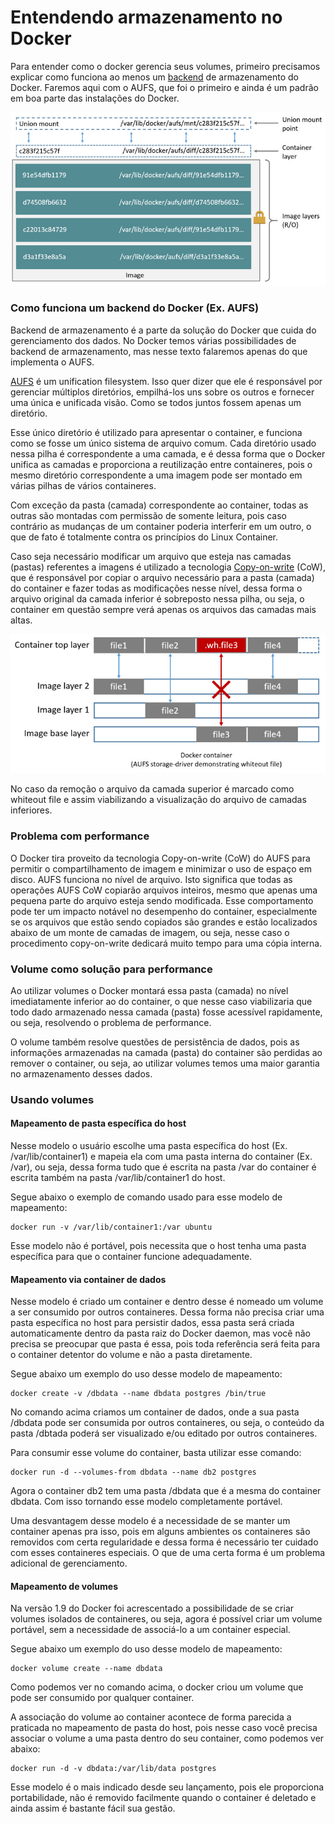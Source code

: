 # Entendendo armazenamento no Docker

Para entender como o docker gerencia seus volumes, primeiro precisamos explicar como funciona ao menos um [backend](http://searchdatacenter.techtarget.com/definition/back-end) de armazenamento do Docker. Faremos aqui com o AUFS, que foi o primeiro e ainda é um padrão em boa parte das instalações do Docker.

![](images/aufs_layers.jpg)

### Como funciona um backend do Docker (Ex. AUFS)

Backend de armazenamento é a parte da solução do Docker que cuida do gerenciamento dos dados. No Docker temos várias possibilidades de backend de armazenamento, mas nesse texto falaremos apenas do que implementa o AUFS.

[AUFS](https://en.wikipedia.org/wiki/Aufs) é um unification filesystem. Isso quer dizer que ele é responsável por gerenciar múltiplos diretórios, empilhá-los uns sobre os outros e fornecer uma única e unificada visão. Como se todos juntos fossem apenas um diretório.

Esse único diretório é utilizado para apresentar o container, e funciona como se fosse um único sistema de arquivo comum. Cada diretório usado nessa pilha é correspondente a uma camada, e é dessa forma que o Docker unifica as camadas e proporciona a reutilização entre containeres, pois o mesmo diretório correspondente a uma imagem pode ser montado em várias pilhas de vários containeres.

Com exceção da pasta (camada) correspondente ao container, todas as outras são montadas com permissão de somente leitura, pois caso contrário as mudanças de um container poderia interferir em um outro, o que de fato é totalmente contra os princípios do Linux Container.

Caso seja necessário modificar um arquivo que esteja nas camadas (pastas) referentes a imagens é utilizado a tecnologia [Copy-on-write](https://en.wikipedia.org/wiki/Copy-on-write) (CoW), que é responsável por copiar o arquivo necessário para a pasta (camada) do container e fazer todas as modificações nesse nível, dessa forma o arquivo original da camada inferior é sobreposto nessa pilha, ou seja, o container em questão sempre verá apenas os arquivos das camadas mais altas.

![Removendo um arquivo](images/aufs_delete.jpg)

No caso da remoção o arquivo da camada superior é marcado como whiteout file e assim viabilizando a visualização do arquivo de camadas inferiores.

### Problema com performance

O Docker tira proveito da tecnologia Copy-on-write (CoW) do AUFS para permitir o compartilhamento de imagem e minimizar o uso de espaço em disco. AUFS funciona no nível de arquivo. Isto significa que todas as operações AUFS CoW copiarão arquivos inteiros, mesmo que apenas uma pequena parte do arquivo esteja sendo modificada. Esse comportamento pode ter um impacto notável no desempenho do container, especialmente se os arquivos que estão sendo copiados são grandes e estão localizados abaixo de um monte de camadas de imagem, ou seja, nesse caso o procedimento copy-on-write dedicará muito tempo para uma cópia interna.

### Volume como solução para performance

Ao utilizar volumes o Docker montará essa pasta (camada) no nível imediatamente inferior ao do container, o que nesse caso viabilizaria que todo dado armazenado nessa camada (pasta) fosse acessível rapidamente, ou seja, resolvendo o problema de performance.

O volume também resolve questões de persistência de dados, pois as informações armazenadas na camada (pasta) do container são perdidas ao remover o container, ou seja, ao utilizar volumes temos uma maior garantia no armazenamento desses dados.

### Usando volumes

#### Mapeamento de pasta específica do host


Nesse modelo o usuário escolhe uma pasta específica do host (Ex. /var/lib/container1) e mapeia ela com uma pasta interna do container (Ex. /var), ou seja, dessa forma tudo que é escrita na pasta /var do container é escrita também na pasta /var/lib/container1 do host.

Segue abaixo o exemplo de comando usado para esse modelo de mapeamento:

```
docker run -v /var/lib/container1:/var ubuntu
```

Esse modelo não é portável, pois necessita que o host tenha uma pasta específica para que o container funcione adequadamente.

#### Mapeamento via container de dados

Nesse modelo é criado um container e dentro desse é nomeado um volume a ser consumido por outros containeres. Dessa forma não precisa criar uma pasta específica no host para persistir dados, essa pasta será criada automaticamente dentro da pasta raiz do Docker daemon, mas você não precisa se preocupar que pasta é essa, pois toda referência será feita para o container detentor do volume e não a pasta diretamente.

Segue abaixo um exemplo do uso desse modelo de mapeamento:

```
docker create -v /dbdata --name dbdata postgres /bin/true
```
No comando acima criamos um container de dados, onde a sua pasta /dbdata pode ser consumida por outros containeres, ou seja, o conteúdo da pasta /dbtada poderá ser visualizado e/ou editado por outros containeres.

Para consumir esse volume do container, basta utilizar esse comando:

```
docker run -d --volumes-from dbdata --name db2 postgres
```
Agora o container db2 tem uma pasta /dbdata que é a mesma do container dbdata. Com isso tornando esse modelo completamente portável.

Uma desvantagem desse modelo é a necessidade de se manter um container apenas pra isso, pois em alguns ambientes os containeres são removidos com certa regularidade e dessa forma é necessário ter cuidado com esses containeres especiais. O que de uma certa forma é um problema adicional de gerenciamento.

#### Mapeamento de volumes

Na versão 1.9 do Docker foi acrescentado a possibilidade de se criar volumes isolados de containeres, ou seja, agora é possível criar um volume portável, sem a necessidade de associá-lo a um container especial.

Segue abaixo um exemplo do uso desse modelo de mapeamento:

```
docker volume create --name dbdata
```
Como podemos ver no comando acima, o docker criou um volume que pode ser consumido por qualquer container.

A associação do volume ao container acontece de forma parecida a praticada no mapeamento de pasta do host, pois nesse caso você precisa associar o volume a uma pasta dentro do seu container, como podemos ver abaixo:

```
docker run -d -v dbdata:/var/lib/data postgres
```
Esse modelo é o mais indicado desde seu lançamento, pois ele proporciona portabilidade, não é removido facilmente quando o container é deletado e ainda assim é bastante fácil sua gestão.


